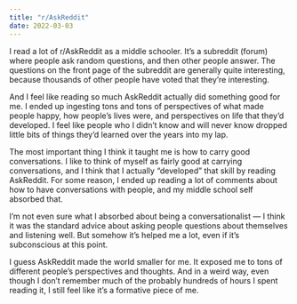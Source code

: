 ```yaml
---
title: "r/AskReddit"
date: 2022-03-03
---
```


I read a lot of r/AskReddit as a middle schooler. It’s a subreddit (forum) where people ask random questions, and then other people answer. The questions on the front page of the subreddit are generally quite interesting, because thousands of other people have voted that they’re interesting.

And I feel like reading so much AskReddit actually did something good for me. I ended up ingesting tons and tons of perspectives of what made people happy, how people’s lives were, and perspectives on life that they’d developed. I feel like people who I didn’t know and will never know dropped little bits of things they’d learned over the years into my lap.

The most important thing I think it taught me is how to carry good conversations. I like to think of myself as fairly good at carrying conversations, and I think that I actually “developed” that skill by reading AskReddit. For some reason, I ended up reading a lot of comments about how to have conversations with people, and my middle school self absorbed that.

I’m not even sure what I absorbed about being a conversationalist — I think it was the standard advice about asking people questions about themselves and listening well. But somehow it’s helped me a lot, even if it’s subconscious at this point.

I guess AskReddit made the world smaller for me. It exposed me to tons of different people’s perspectives and thoughts. And in a weird way, even though I don’t remember much of the probably hundreds of hours I spent reading it, I still feel like it’s a formative piece of me.
